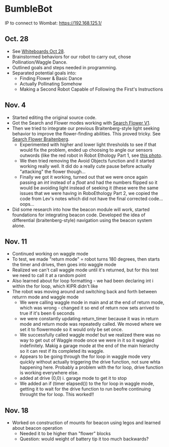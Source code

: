 # BumbleBot

IP to connect to Wombat: https://192.168.125.1/


## Oct. 28
- See [Whiteboards Oct 28](Whiteboards/Oct%2028).
- Brainstormed behaviors for our robot to carry out, chose Pollination/Waggle Dance.
- Outlined goals and steps needed in programming.
- Separated potential goals into:
  -  Finding Flower & Basic Dance
  -  Actually Pollinating Somehow
  -  Making a Second Robot Capable of Following the First's Instructions

## Nov. 4
- Started editing the original source code.
- Got the Search and Flower modes working with [Search Flower V1](search%20flower%20v1).
- Then we tried to integrate our previous Braitenberg-style light seeking behavior to improve the flower-finding abilities. This proved tricky. See [Search Flower Braitenberg](search%20flower%20braitenberg).
  - Experimented with higher and lower light thresholds to see if that would fix the problem, ended up choosing to angle our sensors outwords (like the red robot in Robot Ethology Part 1, see [this photo]().
  - We then tried removing the Avoid Objects function and it started working really well. It did do a really cute pause before actually "attacking" the flower though...
  - Finally we got it working, turned out that we were once again passing an _int_ instead of a _float_ and had the numbers flipped so it would be avoiding light instead of seeking it (these were the same issues that we were having in RoboEthology Part 2, we copied the code from Lev's notes which did not have the final corrected code... oops...
- Did some research into how the beacon module will work, started foundations for integrating beacon code. Developed the idea of differential (braitenberg-style) navigation using the beacon system alone.


## Nov. 11
 - Continued working on waggle mode
 - To test, we made "return mode" = robot turns 180 degrees, then starts the timer and drives, then goes into waggle mode
 - Realized we can't call waggle mode until it's returned, but for this test we need to call it at a random point
 - Also learned about for loop formatting -  we had been declaring int i within the for loop, which KIPR didn't like
 - The robot was moving around and switching back and forth between returrn mode and waggle mode
    - We were calling waggle mode in main and at the end of return mode, which was wrong - changed it so end of return now sets arrived to true if it's been 6 seconds
    - we were constantly updating return_timer because it was in return mode and return mode was repeatedly called. We moved where we set it to flowermode so it would only be set once. 
    - We successfully called waggle mode! but we realized there was no way to get out of Waggle mode once we were in it so it waggled indefinitely. Makig a garage mode at the end of the main hierarchy so it can rest if its completed its waggle. 
    - Appears to be going through the for loop in waggle mode very quickly without actually triggering the drive function, not sure whta happening here. Probably a problem with the for loop, drive function is working everywhere else.
    - added at drive (0,0) i. garage mode to get it to stop
    - We added an if (timer elapsed()) to the for loop in waggle mode, getting it to wait for the drive function to run beofre continuing throught the for loop. This worked!!

## Nov. 18
 - Worked on construction of mounts for beacon using legos and learned about beacon operation
    -  Needed it to be higher than "flower" blocks
    -  Question: would weight of battery tip it too much backwards?
